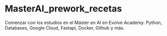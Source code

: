 # MasterAI_prework_recetas
Comenzar con los estudios en el Máster en AI en Evolve Academy. Python, Databases, Google Cloud, Fastapi, Docker, Github y más.
